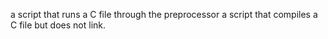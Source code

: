 a script that runs a C file through the preprocessor 
a script that compiles a C file but does not link.
